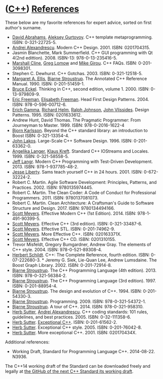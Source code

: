# ([C++](Cpp.md)) [References](CppReferences.md)

These below are my favorite references for expert advice, sorted on first author's surname.

 * [David Abrahams](CppDavidAbrahams.md), [Aleksey Gurtovoy](CppAlekseyGurtovoy.md). C++ template metaprogramming. ISBN: 0-321-22725-5.
 * [Andrei Alexandrescu](CppAndreiAlexandrescu.md). Modern C++ Design. 2001. ISBN: 0201704315.
 * Jasmin Blanchette, Mark Summerfield. C++ GUI programming with Qt 4(2nd edittion). 2008. ISBN-13: 978-0-13-235416-5.
 * [Marshall Cline](CppMarshallCline.md), [Greg Lomow](CppGregLomow.md) and [Mike Girou](CppMikeGirou.md). C++ FAQs. ISBN: 0-201-3098301.
 * Stephen C. Dewhurst. C++ Gotchas. 2003. ISBN: 0-321-12518-5.
 * [Margaret A. Ellis](CppMargaretAEllis.md), [Bjarne Stroustrup](CppBjarneStroustrup.md). The Annotated C++ Reference Manual. 1990. ISBN: 0-201-51459-1.
 * [Bruce Eckel](CppBruceEckel.md). Thinking in C++, second edition, volume 1. 2000. ISBN: 0-13-979809-9.
 * [Eric Freeman](CppEricFreeman.md), [Elisabeth Freeman](CppElisabethFreeman.md). Head First Design Patterns. 2004. ISBN: 978-0-596-00712-6.
 * [Erich Gamma](CppErichGamma.md), [Richard Helm](CppRichardHelm.md), [Ralph Johnson](CppRalphJohnson.md), [John Vlissides](CppJohnVlissides.md). Design Patterns. 1995. ISBN: 0201633612.
 * Andrew Hunt, David Thomas. The Pragmatic Programmer: From Journeyman to Master. 1999. ISBN: 978-0-2016-1622-4
 * [Bjorn Karlsson](CppBjornKarlsson.md). Beyond the C++ standard library: an introduction to Boost ISBN: 0-321-13354-4.
 * [John Lakos](CppJohnLakos.md). Large-Scale C++ Software Design. 1996. ISBN: 0-201-63362-0.
 * [Angelika Langer](CppAngelikaLanger.md), [Klaus Kreft](CppKlausKreft.md). Standard C++ IOStreams and Locales. 1999. ISBN: 0-321-58558-5.
 * [Jeff Langr](CppJeffLangr.md). Modern C++ Programming with Test-Driven Development. 2013. ISBN: 978-1-937785-48-2.
 * [Jesse Liberty](CppJesseLiberty.md). Sams teach yourself C++ in 24 hours. 2001. ISBN: 0-672-32224-2.
 * Robert C. Martin. Agile Software Development: Principles, Patterns, and Practices. 2002. ISBN: 9780135974445.
 * Robert C. Martin. The Clean Coder: A Code of Conduct for Professional Programmers. 2011. ISBN: 9780137081073.
 * Robert C. Martin. Clean Architecture: A Craftsman's Guide to Software Structure and Design. 2017. ISBN: 9780134494166.
 * [Scott Meyers](CppScottMeyers.md). Effective Modern C++ (1st Edition). 2014. ISBN: 978-1-491-90399-5.
 * [Scott Meyers](CppScottMeyers.md). Effective C++ (3rd edition). ISBN: 0-321-33487-6.
 * [Scott Meyers](CppScottMeyers.md). Effective STL. ISBN: 0-201-74962-9.
 * [Scott Meyers](CppScottMeyers.md). More Effective C++. ISBN: 020163371X.
 * [Scott Meyers](CppScottMeyers.md). Effective C++ CD. ISBN: 0201310155.
 * Trevor Misfeldt, Gregory Bumgardner, Andrew Gray. The elements of C++ style. 2004. ISBN: 978-0-521-89308-4.
 * [Herbert Schildt](CppHerbertSchildt.md). C++: The Complete Reference, fourth edition. ISBN: 0-07-222680-3. * Jeremy G. Siek, Lie-Quan Lee, Andrew Lumsdaine. The Boost Graph Library. 2002. ISBN: 0-201-72914-8.
 * [Bjarne Stroustrup](CppBjarneStroustrup.md). The C++ Programming Language (4th edition). 2013. ISBN: 978-0-321-56384-2.
 * [Bjarne Stroustrup](CppBjarneStroustrup.md). The C++ Programming Language (3rd edition). 1997. ISBN: 0-201-88954-4.
 * [Bjarne Stroustrup](CppBjarneStroustrup.md). The design and evolution of C++. 1994. ISBN: 0-201-54330-3.
 * [Bjarne Stroustrup](CppBjarneStroustrup.md). Programming. 2009. ISBN: 978-0-321-54372-1.
 * [Bjarne Stroustrup](CppBjarneStroustrup.md). A tour of C++. 2014. ISBN: 978-0-321-958310.
 * [Herb Sutter](CppHerbSutter.md), [Andrei Alexandrescu](CppAndreiAlexandrescu.md). C++ coding standards: 101 rules, guidelines, and best practices. 2005. ISBN: 0-32-111358-6.
 * [Herb Sutter](CppHerbSutter.md). [Exceptional C++](CppExceptionalCpp.md). ISBN: 0-201-61562-2.
 * [Herb Sutter](CppHerbSutter.md). Exceptional C++ style. 2005. ISBN: 0-201-76042-8.
 * [Herb Sutter](CppHerbSutter.md). More exceptional C++. 2001. ISBN: 020170434X.

Additional references:

 * Working Draft, Standard for Programming Language C++. 2014-08-22. N3936.

The C++14 working draft of the Standard can be downloaded freely and
legally at [the GitHub of the next C++ Standard its working
draft](https://github.com/cplusplus/draft).
